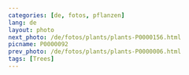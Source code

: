 ```yaml
---
categories: [de, fotos, pflanzen]
lang: de
layout: photo
next_photo: /de/fotos/plants/plants-P0000156.html
picname: P0000092
prev_photo: /de/fotos/plants/plants-P0000006.html
tags: [Trees]
---
```

